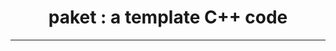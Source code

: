 <!---------------------------------------------------------------------------->
<!-- SPDX-License-Identifier: "Apache-2.0 OR MIT"                           -->
<!-- Copyright (C) 2020, Jayesh Badwaik <jayesh@badwaik.in>          -->
<!---------------------------------------------------------------------------->
<div align="center">

# paket : a template C++ code
-------





</div>
